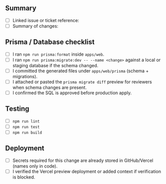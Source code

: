 ## Summary
- [ ] Linked issue or ticket reference:
- [ ] Summary of changes:

## Prisma / Database checklist
- [ ] I ran `npm run prisma:format` inside `apps/web`.
- [ ] I ran `npm run prisma:migrate:dev -- --name <change>` against a local or staging database if the schema changed.
- [ ] I committed the generated files under `apps/web/prisma` (schema + migrations).
- [ ] I attached or pasted the `prisma migrate diff` preview for reviewers when schema changes are present.
- [ ] I confirmed the SQL is approved before production apply.

## Testing
- [ ] `npm run lint`
- [ ] `npm run test`
- [ ] `npm run build`

## Deployment
- [ ] Secrets required for this change are already stored in GitHub/Vercel (names only in code).
- [ ] I verified the Vercel preview deployment or added context if verification is blocked.
